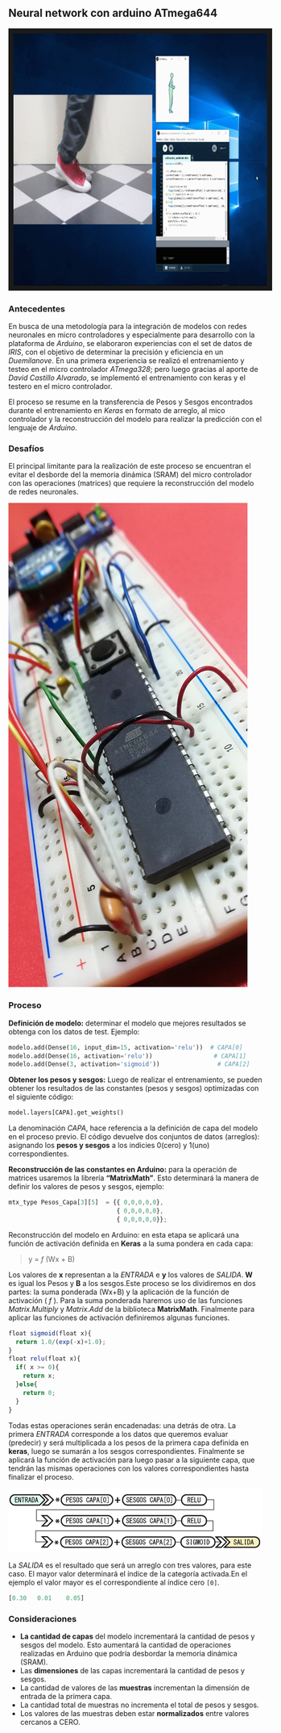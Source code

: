 ## Neural network con arduino ATmega644  

<a href="http://www.youtube.com/watch?feature=player_embedded&v=-N2bvr8qKh4
" target="_blank"><img src="demo.gif" 
alt="IMAGE ALT TEXT HERE" width="800" height="500" border="10" /></a>  

### Antecedentes  
En busca de una metodología para la integración de modelos con redes neuronales en micro controladores y especialmente para  desarrollo con la plataforma de *Arduino*, se elaboraron experiencias con el set de datos de *IRIS*, con el objetivo de determinar la precisión y eficiencia en un _Duemilanove_. En una primera experiencia  se realizó el entrenamiento y testeo  en el micro controlador *ATmega328*; pero luego gracias al aporte de *David Castillo Alvarado*, se implementó el entrenamiento con keras y el testero en el micro controlador.  

El proceso se resume en la transferencia de Pesos y Sesgos encontrados durante el entrenamiento en _Keras_  en formato de arreglo,  al mico controlador y la reconstrucción del modelo para realizar la predicción con el  lenguaje de _Arduino_.  

### Desafíos  
El principal limitante para la realización de este proceso se encuentran el evitar el desborde del la memoria dinámica (SRAM) del micro controlador con las operaciones (matrices) que requiere la reconstrucción del modelo de redes neuronales.  

![imagen](atmega644.jpg) 
### Proceso  
__Definición de modelo:__ determinar el modelo que mejores resultados se obtenga con los datos de test. Ejemplo:   

```python
modelo.add(Dense(16, input_dim=15, activation='relu'))	# CAPA[0]
modelo.add(Dense(16, activation='relu'))    		     # CAPA[1]
modelo.add(Dense(3, activation='sigmoid'))			      # CAPA[2]
```  

__Obtener los pesos y sesgos:__ Luego de realizar el entrenamiento, se pueden obtener los resultados de las constantes (pesos y sesgos) optimizadas con el siguiente código:  

```python
model.layers[CAPA].get_weights()
```   
La denominación _CAPA_, hace referencia a la definición de capa del modelo en el proceso previo. El código devuelve dos conjuntos de datos (arreglos): asignando los __pesos y sesgos__ a los indicies 0(cero) y 1(uno) correspondientes.  

 __Reconstrucción de las constantes en Arduino:__ para la operación de matrices usaremos la librería __“MatrixMath”__. Esto determinará la manera de definir los valores de pesos y sesgos, ejemplo:

```javascript
mtx_type Pesos_Capa[3][5]  = {{ 0,0,0,0,0},
                              { 0,0,0,0,0},
                              { 0,0,0,0,0}};

```  
Reconstrucción del modelo en Arduino: en esta etapa se aplicará una función de activación definida en __Keras__ a la suma pondera en cada capa:

>  y = _f_ (Wx + B)  

Los valores de __x__ representan a la _ENTRADA_ e __y__ los valores de _SALIDA_. __W__ es igual los Pesos y __B__ a los sesgos.Este proceso se los dividiremos en dos partes: la suma ponderada (Wx+B) y la aplicación de la función de activación ( _f_ ). Para la suma ponderada  haremos uso de las funciones  _Matrix.Multiply_ y _Matrix.Add_ de  la biblioteca __MatrixMath__.  Finalmente para aplicar las funciones de activación definiremos algunas funciones.  

```javascript
float sigmoid(float x){
  return 1.0/(exp(-x)+1.0);
}
float relu(float x){
  if( x >= 0){
    return x;
  }else{
    return 0; 
  }
}

```  

Todas estas operaciones serán encadenadas: una detrás de otra.  La primera _ENTRADA_ corresponde a los datos que queremos evaluar (predecir) y será multiplicada a los pesos de la primera capa definida en __keras__,  luego se sumarán a los sesgos correspondientes. Finalmente se aplicará la función de activación para luego pasar a la siguiente capa, que tendrán las mismas operaciones con los valores correspondientes hasta finalizar el proceso.  

![imagen](esquema.png)  


La _SALIDA_ es el resultado que será un arreglo con tres valores, para este caso. El mayor valor determinará el índice de la categoría activada.En el ejemplo el valor mayor es el correspondiente al índice cero ```[0]```. 

``` python
[0.30	0.01	0.05]
```

### Consideraciones  
- __La cantidad de capas__ del modelo incrementará la cantidad de pesos y sesgos del modelo. Esto aumentará la cantidad de operaciones realizadas en Arduino que podría desbordar la memoria dinámica  (SRAM).
- Las __dimensiones__ de las capas incrementará la cantidad de pesos y sesgos.
- La  cantidad de valores de las __muestras__ incrementan la dimensión de entrada de la primera capa.
- La cantidad total de muestras no incrementa el total de pesos y sesgos.
- Los valores de las muestras deben estar __normalizados__ entre valores cercanos a CERO.











```python

```

